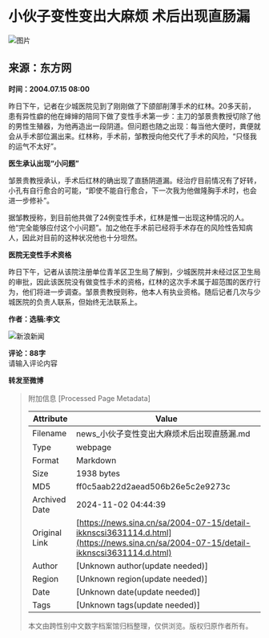 # 小伙子变性变出大麻烦 术后出现直肠漏

![图片](//n.sinaimg.cn/sinacn10215/360/w180h180/20200106/a4a4-imrkkfy3206293.jpg)

## 来源：东方网

**时间：2004.07.15 08:00**

昨日下午，记者在少城医院见到了刚刚做了下颌部削薄手术的红林。20多天前，患有异性癖的他在婶婶的陪同下做了变性手术第一步：主刀的邹景贵教授切除了他的男性生殖器，为他再造出一段阴道。但问题也随之出现：每当他大便时，粪便就会从手术部位漏出来。红林称，手术前，邹教授向他交代了手术的风险，“只怪我的运气不太好”。

**医生承认出现“小问题”**

邹景贵教授承认，手术后红林的确出现了直肠阴道漏。经治疗目前情况有了好转，小孔有自行愈合的可能，“即使不能自行愈合，下一次我为他做隆胸手术时，也会进一步修补”。

据邹教授称，到目前他共做了24例变性手术，红林是惟一出现这种情况的人。他“完全能够应付这个小问题”。加之他在手术前已经将手术存在的风险性告知病人，因此对目前的这种状况他也十分坦然。

**医院无变性手术资格**

昨日下午，记者从该院注册单位青羊区卫生局了解到，少城医院并未经过区卫生局的审批，因此该医院没有做变性手术的资格，红林的这次手术属于超范围的医疗行为，他们将进一步调查。邹景贵教授则称，他本人有执业资格。随后记者几次与少城医院的负责人联系，但始终无法联系上。

**作者：选稿:李文**

![新浪新闻](https://n.sinaimg.cn/default/80905340/20200331/sinalogo.png)

**评论：88字**  
请输入评论内容

**转发至微博**  
![](data:image/png;base64,iVBORw0KGgoAAAANSUhEUgAAAAMAAAACAQMAAACnuvRZAAAAA1BMVEUAAACnej3aAAAAAXRSTlMAQObYZgAAAApJREFUCNdjAAIAAAQAASDSLW8AAAAASUVORK5CYII=)

> 附加信息 [Processed Page Metadata]
>
> | Attribute       | Value                                  |
> |-----------------|----------------------------------------|
> | Filename        | news_小伙子变性变出大麻烦术后出现直肠漏.md                             |
> | Type            | webpage                                 |
> | Format          | Markdown                               |
> | Size            | 1938 bytes                           |
> | MD5             | ff0c5aab22d2aead506b26e5c2e9273c                                  |
> | Archived Date   | 2024-11-02 04:44:39                             |
> | Original Link   | [https://news.sina.cn/sa/2004-07-15/detail-ikknscsi3631114.d.html](https://news.sina.cn/sa/2004-07-15/detail-ikknscsi3631114.d.html)                         |
> | Author          | [Unknown author(update needed)]                              |
> | Region          | [Unknown region(update needed)]                              |
> | Date            | [Unknown date(update needed)]                                 |
> | Tags            | [Unknown tags(update needed)]                                 |
>
> 本文由跨性别中文数字档案馆归档整理，仅供浏览。版权归原作者所有。
>